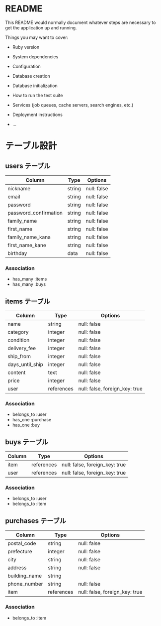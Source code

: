 # README

This README would normally document whatever steps are necessary to get the
application up and running.


Things you may want to cover:

* Ruby version

* System dependencies

* Configuration

* Database creation

* Database initialization

* How to run the test suite

* Services (job queues, cache servers, search engines, etc.)

* Deployment instructions

* ...

# テーブル設計

## users テーブル

| Column                | Type   | Options     |
| --------              | ------ | ----------- |
| nickname              | string | null: false |
| email                 | string | null: false |
| password              | string | null: false |
| password_confirmation | string | null: false |
| family_name           | string | null: false |
| first_name            | string | null: false |
| family_name_kana      | string | null: false |
| first_name_kane       | string | null: false |
| birthday              | data   | null: false |

### Association
- has_many :items
- has_many :buys

## items テーブル

| Column          | Type       | Options                        |
| ------          | ------     | -----------                    |
| name            | string     | null: false                    |
| category        | integer    | null: false                    |
| condition       | integer    | null: false                    |
| delivery_fee    | integer    | null: false                    |
| ship_from       | integer    | null: false                    |
| days_until_ship | integer    | null: false                    |
| content         | text       | null: false                    |
| price           | integer    | null: false                    |
| user            | references | null: false, foreign_key: true |


### Association
- belongs_to :user
- has_one    :purchase
- has_one    :buy

## buys テーブル

| Column  | Type       | Options                        |
| ------  | ---------- | ------------------------------ |
| item    | references | null: false, foreign_key: true |
| user    | references | null: false, foreign_key: true |

### Association
- belongs_to :user
- belongs_to :item

## purchases テーブル

| Column           | Type        | Options                        |
| ------           | ------      | -----------                    |
| postal_code      | string      | null: false                    |
| prefecture       | integer     | null: false                    |
| city             | string      | null: false                    |
| address          | string      | null: false                    |
| building_name    | string      |                                |
| phone_number     | string      | null: false                    |
| item             | references  | null: false, foreign_key: true |

### Association
- belongs_to :item